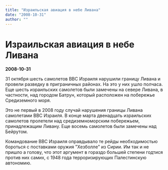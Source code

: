 ```yaml
---
title: "Израильская авиация в небе Ливана"
date: "2008-10-31"
author: ""
---
```


# Израильская авиация в небе Ливана

**2008-10-31** 

31 октября шесть самолетов ВВС Израиля нарушили границу Ливана и провели разведку в приграничных районах. На это у них ушло полчаса. Еще шесть израильских самолетов были замечены на севере Ливана, в частности, над городом Батрун, который расположен на побережье Средиземного моря.

Это не первый в 2008 году случай нарушения границы Ливана самолетами ВВС Израиля. В конце марта двенадцать израильских самолетов пролетели над средиземноморским побережьем, принадлежащим Ливану. Еще восемь самолетов были замечены над Бейрутом.

Командование ВВС Израиля оправдывало те рейды необходимостью бороться с поставками оружия "Хезболле" из Сирии. Им так и не пришло а голову, что этот аргумент в гораздо большей степени годтися против них самих, с 1948 года терроризирующих Палестинскую автономию.